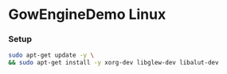 # GowEngineDemo Linux

### Setup
```bash
sudo apt-get update -y \
&& sudo apt-get install -y xorg-dev libglew-dev libalut-dev
```
